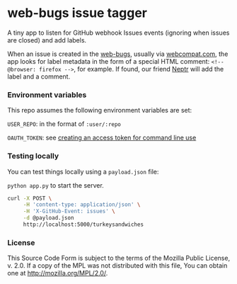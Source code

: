 # web-bugs issue tagger

A tiny app to listen for GitHub webhook Issues events (ignoring when issues are closed) and add labels.

When an issue is created in the [web-bugs](https://github.com/webcompat/web-bugs), usually via [webcompat.com](http://webcompat.com), the app looks for label metadata in the form of a special HTML comment: `<!-- @browser: firefox -->`, for example. If found, our friend [Neptr](https://github.com/Neptr) will add the label and a comment.

### Environment variables

This repo assumes the following environment variables are set:

`USER_REPO`: in the format of `:user/:repo`

`OAUTH_TOKEN`: see [creating an access token for command line use](https://help.github.com/articles/creating-an-access-token-for-command-line-use)

### Testing locally

You can test things locally using a `payload.json` file:

`python app.py` to start the server.

``` bash
curl -X POST \
     -H 'content-type: application/json' \
     -H 'X-GitHub-Event: issues' \
     -d @payload.json
     http://localhost:5000/turkeysandwiches
```

### License

This Source Code Form is subject to the terms of the Mozilla Public
License, v. 2.0. If a copy of the MPL was not distributed with this
file, You can obtain one at http://mozilla.org/MPL/2.0/.
